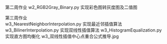 第二周作业
w2_RGB2Gray_Binary.py 实现彩色图转灰度图及二值图
    

第三周作业    
w3_NearestNeighborInterpolation.py 实现最近邻插值算法
w3_BilinerInterpolation.py 实现双线性插值算法
w3_HistogramEqualization.py 实现直方图均衡化
w3_双线性插值中心点重合公式推导.jpg
